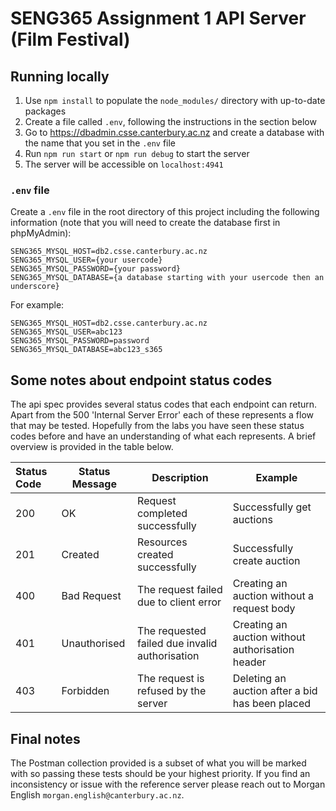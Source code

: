 # SENG365 Assignment 1 API Server (Film Festival)


## Running locally

1. Use `npm install` to populate the `node_modules/` directory with up-to-date packages
2. Create a file called `.env`, following the instructions in the section below
3. Go to https://dbadmin.csse.canterbury.ac.nz and create a database with the name that you set in the `.env` file
2. Run `npm run start` or `npm run debug` to start the server
3. The server will be accessible on `localhost:4941`

### `.env` file
Create a `.env` file in the root directory of this project including the following information (note that you will need to create the database first in phpMyAdmin):

```
SENG365_MYSQL_HOST=db2.csse.canterbury.ac.nz
SENG365_MYSQL_USER={your usercode}
SENG365_MYSQL_PASSWORD={your password}
SENG365_MYSQL_DATABASE={a database starting with your usercode then an underscore}
```

For example:
```
SENG365_MYSQL_HOST=db2.csse.canterbury.ac.nz
SENG365_MYSQL_USER=abc123
SENG365_MYSQL_PASSWORD=password
SENG365_MYSQL_DATABASE=abc123_s365
```

## Some notes about endpoint status codes
The api spec provides several status codes that each endpoint can return. Apart from the 500 'Internal Server Error'
each of these represents a flow that may be tested. Hopefully from the labs you have seen these status codes before and 
have an understanding of what each represents. A brief overview is provided in the table below. 

| Status Code | Status Message | Description                                    | Example                                          |
|:------------|----------------|------------------------------------------------|--------------------------------------------------|
| 200         | OK             | Request completed successfully                 | Successfully get auctions                        |
| 201         | Created        | Resources created successfully                 | Successfully create auction                      |
| 400         | Bad Request    | The request failed due to client error         | Creating an auction without a request body       |
| 401         | Unauthorised   | The requested failed due invalid authorisation | Creating an auction without authorisation header |
| 403         | Forbidden      | The request is refused by the server           | Deleting an auction after a bid has been placed  |


## Final notes
The Postman collection provided is a subset of what you will be marked with so passing these tests should be your highest
priority. If you find an inconsistency or issue with the reference server please reach out to Morgan English 
`morgan.english@canterbury.ac.nz`.
